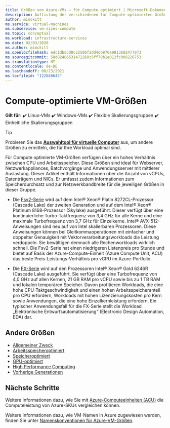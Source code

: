 ```yaml
---
title: Größen von Azure-VMs – für Compute optimiert | Microsoft-Dokumentation
description: Auflistung der verschiedenen für Compute optimierten Größen, die für virtuelle Computer in Azure verfügbar sind Dieser Artikel listet Informationen zur Anzahl von vCPUs, Datenträgern und Netzwerkschnittstellenkarten sowie zum Speicherdurchsatz und zur Netzwerkbandbreite für Größen dieser Serie auf.
author: mimckitt
ms.service: virtual-machines
ms.subservice: vm-sizes-compute
ms.topic: conceptual
ms.workload: infrastructure-services
ms.date: 02/03/2020
ms.author: mimckitt
ms.openlocfilehash: edc1dbd3d0c2250bf2dd4db870a9813602477073
ms.sourcegitcommit: 58d82486531472268c5ff70b1e012fc008226753
ms.translationtype: HT
ms.contentlocale: de-DE
ms.lasthandoff: 08/23/2021
ms.locfileid: "122688645"
---
```

# <a name="compute-optimized-virtual-machine-sizes"></a>Compute-optimierte VM-Größen

**Gilt für**: :heavy_check_mark: Linux-VMs :heavy_check_mark: Windows-VMs :heavy_check_mark: Flexible Skalierungsgruppen :heavy_check_mark: Einheitliche Skalierungsgruppen

> [!TIP]
> Probieren Sie das **[Auswahltool für virtuelle Computer](https://aka.ms/vm-selector)** aus, um andere Größen zu ermitteln, die für Ihre Workload optimal sind.

Für Compute optimierte VM-Größen verfügen über ein hohes Verhältnis zwischen CPU und Arbeitsspeicher. Diese Größen sind ideal für Webserver, Netzwerkappliances, Batchvorgänge und Anwendungsserver mit mittlerer Auslastung. Dieser Artikel enthält Informationen über die Anzahl von vCPUs, Datenträgern und NICs. Er umfasst zudem Informationen zum Speicherdurchsatz und zur Netzwerkbandbreite für die jeweiligen Größen in dieser Gruppe.

- Die [Fsv2-Serie](fsv2-series.md) wird auf dem Intel® Xeon® Platin 8272CL-Prozessor (Cascade Lake) der zweiten Generation und auf dem Intel® Xeon® Platinum 8168-Prozessor (Skylake) ausgeführt. Dieser verfügt über eine kontinuierliche Turbo-Taktfrequenz von 3,4 GHz für alle Kerne und eine maximale Turbofrequenz von 3,7 GHz für Einzelkerne. Intel® AVX-512-Anweisungen sind neu auf von Intel skalierbaren Prozessoren. Diese Anweisungen können bei Gleitkommaoperationen mit einfacher und doppelter Genauigkeit mit Vektorverarbeitungsworkloads die Leistung verdoppeln. Sie bewältigen demnach alle Rechenworkloads wirklich schnell. Die Fsv2-Serie hat einen niedrigeren Listenpreis pro Stunde und bietet auf Basis der Azure-Compute-Einheit (Azure Compute Unit, ACU) das beste Preis-Leistungs-Verhältnis pro vCPU im Azure-Portfolio.

- Die [FX-Serie](fx-series.md) wird auf den Prozessoren Intel® Xeon® Gold 6246R (Cascade Lake) ausgeführt. Sie verfügt über eine Turbofrequenz von 4,0 GHz auf allen Kernen, 21 GB RAM pro vCPU sowie bis zu 1 TB RAM und lokalen temporären Speicher. Davon profitieren Workloads, die eine hohe CPU-Taktgeschwindigkeit und einen hohen Arbeitsspeicheranteil pro CPU erfordern, Workloads mit hohen Lizenzierungskosten pro Kern sowie Anwendungen, die eine hohe Einzelkernleistung erfordern. Ein typischer Anwendungsfall für die FX-Serie stellt die Workload „Elektronische Entwurfsautomatisierung“ (Electronic Design Automation, EDA) dar.

## <a name="other-sizes"></a>Andere Größen

- [Allgemeiner Zweck](sizes-general.md)
- [Arbeitsspeicheroptimiert](sizes-memory.md)
- [Speicheroptimiert](sizes-storage.md)
- [GPU-optimiert](sizes-gpu.md)
- [High Performance Computing](sizes-hpc.md)
- [Vorherige Generationen](sizes-previous-gen.md)

## <a name="next-steps"></a>Nächste Schritte

Weitere Informationen dazu, wie Sie mit [Azure-Computeeinheiten (ACU)](acu.md) die Computeleistung von Azure-SKUs vergleichen können.

Weitere Informationen dazu, wie VM-Namen in Azure zugewiesen werden, finden Sie unter [Namenskonventionen für Azure-VM-Größen](./vm-naming-conventions.md).
